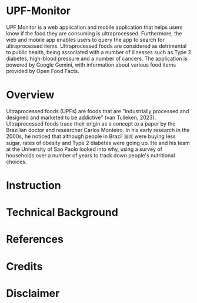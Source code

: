 # UPF-Monitor
UPF Monitor is a web application and mobile application that helps users know if the food they are consuming is ultraprocessed. Furthermore, the web and mobile app enables users to query the app to search for ultraprocessed items. Ultraprocessed foods are considered as detrimental to public health, being associated with a number of illnesses such as Type 2 diabetes, high-blood pressure and a number of cancers. The application is powered by Google Gemini, with information about various food items provided by Open Food Facts.

# Overview
Ultraprocessed foods (UPFs) are foods that are "industrially processed and designed and marketed to be addictive" (van Tulleken, 2023). Ultraprocessed foods trace their origin as a concept to a paper by the Brazilian doctor and researcher Carlos Monteiro. In his early research in the 2000s, he noticed that although people in Brazil 🇧🇷  were buying less sugar, rates of obesity and Type 2 diabetes were going up. He and his team at the University of Sao Paolo looked into why, using a survey of households over a number of years to track down people's nutritional choices. 

# Instruction

# Technical Background

# References


# Credits

# Disclaimer

